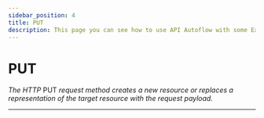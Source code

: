 ```yaml
---
sidebar_position: 4
title: PUT 
description: This page you can see how to use API Autoflow with some Examples
---
```


# <span class="method put method-title">PUT</span>

*The HTTP* <span class="method put">PUT</span> *request method creates a new resource or replaces a representation of the target resource with the request payload.*

<hr/>
